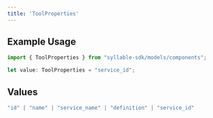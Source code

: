 ```yaml
---
title: 'ToolProperties'
---
```


## Example Usage

```typescript
import { ToolProperties } from "syllable-sdk/models/components";

let value: ToolProperties = "service_id";
```

## Values

```typescript
"id" | "name" | "service_name" | "definition" | "service_id"
```